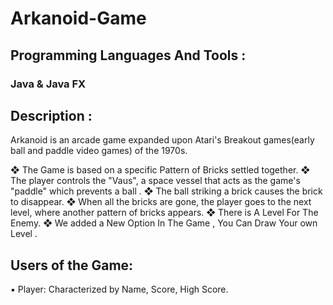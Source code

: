# Arkanoid-Game
## Programming Languages And Tools : 
### Java & Java FX

## Description :
Arkanoid is an arcade game expanded upon Atari's Breakout games(early ball and paddle video games) of the 1970s.

❖ The Game is based on a specific Pattern of Bricks settled together.
  ❖ The player controls the "Vaus", a space vessel that acts as the game's "paddle" which prevents a ball .
   ❖ The ball striking a brick causes the brick to disappear.
    ❖ When all the bricks are gone, the player goes to the next level, where another pattern of bricks appears.
     ❖ There is A Level For The Enemy.
      ❖ We added a New Option In The Game , You Can Draw Your own Level .

## Users of the Game:
▪ Player: Characterized by Name, Score, High Score.
